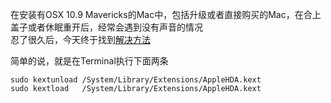 在安装有OSX 10.9 Mavericks的Mac中，包括升级或者直接购买的Mac，在合上盖子或者休眠重开后，经常会遇到没有声音的情况  
忍了很久后，今天终于找到[解决方法](http://www.v2ex.com/t/95465)

简单的说，就是在Terminal执行下面两条

    sudo kextunload /System/Library/Extensions/AppleHDA.kext  
    sudo kextload   /System/Library/Extensions/AppleHDA.kext
